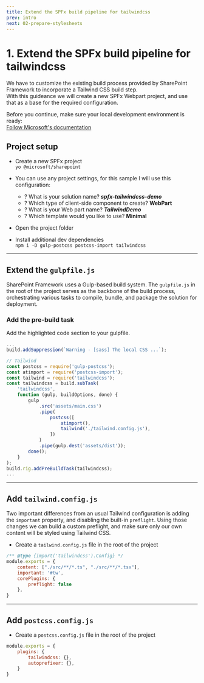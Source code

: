 ```yaml
---
title: Extend the SPFx build pipeline for tailwindcss
prev: intro
next: 02-prepare-stylesheets
---
```


# 1. Extend the SPFx build pipeline for tailwindcss

We have to customize the existing build process provided by SharePoint Framework to incorporate a Tailwind CSS build step.\
With this guideance we will create a new SPFx Webpart project, and use that as a base for the required configuration.

Before you continue, make sure your local development environment is ready:\
[Follow Microsoft's documentation](https://learn.microsoft.com/en-us/sharepoint/dev/spfx/set-up-your-development-environment)

## Project setup

- Create a new SPFx project\
`yo @microsoft/sharepoint`

- You can use any project settings, for this sample I will use this configuration:
    - ? What is your solution name? ___spfx-tailwindcss-demo___
    - ? Which type of client-side component to create? __WebPart__
    - ? What is your Web part name? ___TailwindDemo___
    - ? Which template would you like to use? __Minimal__

- Open the project folder

- Install additional dev dependencies\
`npm i -D gulp-postcss postcss-import tailwindcss`

---

## Extend the `gulpfile.js`

SharePoint Framework uses a Gulp-based build system. The `gulpfile.js` in the root of the project serves as the backbone of the build process, orchestrating various tasks to compile, bundle, and package the solution for deployment.

### Add the pre-build task
Add the highlighted code section to your gulpfile.

```js showLineNumbers {4-23} title="gulpfile.js"
...
build.addSuppression(`Warning - [sass] The local CSS ...`);

// Tailwind
const postcss = require('gulp-postcss');
const atimport = require('postcss-import');
const tailwind = require('tailwindcss');
const tailwindcss = build.subTask(
    'tailwindcss',
    function (gulp, buildOptions, done) {
        gulp
            .src('assets/main.css')
            .pipe(
                postcss([
                    atimport(),
                    tailwind('./tailwind.config.js'),
                ])
            )
            .pipe(gulp.dest('assets/dist'));
        done();
    }
);
build.rig.addPreBuildTask(tailwindcss);
...
```

---

## Add `tailwind.config.js`
Two important differences from an usual Tailwind configuration is adding the `important` property, and disabling the built-in `preflight`.
Using those changes we can build a custom preflight, and make sure only our own content will be styled using Tailwind CSS.

- Create a `tailwind.config.js` file in the root of the project

```js showLineNumbers "important" "preflight" title="tailwind.config.js"
/** @type {import('tailwindcss').Config} */
module.exports = {
    content: ["./src/**/*.ts", "./src/**/*.tsx"],
    important: '#tw',
    corePlugins: {
        preflight: false
    },
}
```

---

## Add `postcss.config.js`
- Create a `postcss.config.js` file in the root of the project

```js showLineNumbers title="postcss.config.js"
module.exports = {
    plugins: {
        tailwindcss: {},
        autoprefixer: {},
    }
}
```
